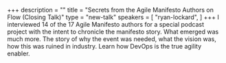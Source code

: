 +++
description = ""
title = "Secrets from the Agile Manifesto Authors on Flow (Closing Talk)"
type = "new-talk"
speakers = [
        "ryan-lockard",
]
+++
I interviewed 14 of the 17 Agile Manifesto authors for a special podcast project with the intent to chronicle the manifesto story. What emerged was much more. The story of why the event was needed, what the vision was, how this was ruined in industry. Learn how DevOps is the true agility enabler.